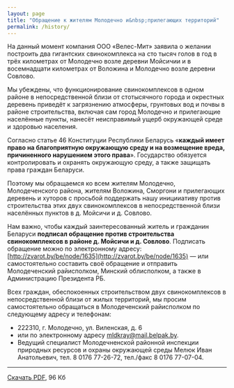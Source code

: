 ```yaml
---
layout: page
title: "Обращение к жителям Молодечно и&nbsp;прилегающих территорий"
permalink: /history/
---
```


<p class="lead">На данный момент компания ООО «Велес-Мит» заявила о желании построить два гигантских свинокомплекса на сто тысяч голов в год в трёх километрах от Молодечно возле деревни Мойсичии и в восемнадцати километрах от Воложина и Молодечно возле деревни Совлово.</p>

Мы убеждены, что функционирование свинокомплексов в одном районе в непосредственной близи от стотысячного города и окрестных деревень приведёт к загрязнению атмосферы, грунтовых вод и почвы в районе строительства, включая сам город Молодечно и прилегающие населённые пункты, нанесёт неисправимый ущерб окружающей среде и здоровью населения. 

Согласно статье 46 Конституции Республики Беларусь «**каждый имеет право на благоприятную окружающую среду и на возмещение вреда, причиненного нарушением этого права**». Государство обязуется контролировать и охранять окружающую среду, а также защищать права граждан Беларуси. 

Поэтому мы обращаемся ко всем жителям Молодечно, Молодеченского района, жителям Воложина, Сморгони и прилегающих деревень и хуторов с просьбой поддержать нашу иницииативу против строительства этих двух свинокомплексов в непосредственной близи населённых пунктов в д. Мойсичи и д. Совлово. 

Нам важно, чтобы каждый заинтересованный житель и гражданин Беларуси **подписал обращение против строительства свинокомплексов в районе д. Мойсичи и д. Совлово**. Подписать обращение можно по электронному адресу: [http://zvarot.by/be/node/1635](http://zvarot.by/be/node/1635) — или самостоятельно составить своё обращение и отправить Молодеченский райисполком, Минский облисполком, а также в Администрацию Президента РБ. 

Всех граждан, обеспокоенных строительством двух свинокомплексов в непосредственной близи от жилых территорий, мы просим самостоятельно обращаться в Молодеченский райисполком по следующему адресу и телефонам: 

* 222310, г. Молодечно, ул. Виленская, д. 6
* или по электронному адресу [mldkray@mail.belpak.by](mailto:mldkray@mail.belpak.by). 
* Ведущий специалист Молодечненской районной инспекции природных ресурсов и охраны окружающей среды Мелюк Иван Анатольевич, тел. 8 0176 77-26-72, тел./факс 8 0176 77-07-04.

---

[Скачать PDF](/docs/infolist.pdf), 96 Кб
